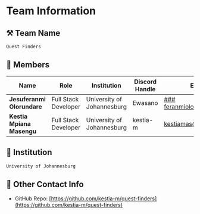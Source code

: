 # Team Information

## ⚒️ Team Name

`Quest Finders`

## 👥 Members

|Name|Role|Institution|Discord Handle|Email|
|---|---|---|---|---|
|**Jesuferanmi Olorundare**|Full Stack Developer|University of Johannesburg|Ewasano|[### feranmiolo2@gmail.com](mailto:feranmiolo2@gmail.com)|
|**Kestia Mpiana Masengu**|Full Stack Developer|University of Johannesburg|kestia-m|[kestiamas@gmail.com](mailto:kestiamas@gmail.com)|

## 🏫 Institution

`University of Johannesburg`

## 📧 Other Contact Info

- GitHub Repo: [https://github.com/kestia-m/quest-finders](https://github.com/kestia-m/quest-finders)
